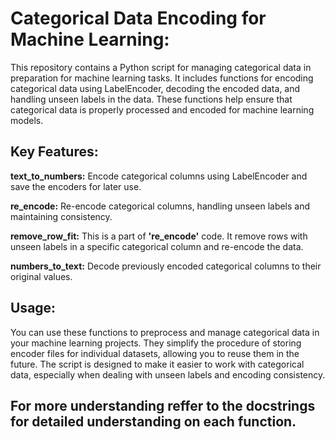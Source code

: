 # Categorical Data Encoding for Machine Learning:
This repository contains a Python script for managing categorical data in preparation for machine learning tasks. It includes functions for encoding categorical data using LabelEncoder, decoding the encoded data, and handling unseen labels in the data. These functions help ensure that categorical data is properly processed and encoded for machine learning models.

## Key Features:

**text_to_numbers:** Encode categorical columns using LabelEncoder and save the encoders for later use.

**re_encode:** Re-encode categorical columns, handling unseen labels and maintaining consistency.

**remove_row_fit:** This is a part of **'re_encode'** code. It remove rows with unseen labels in a specific categorical column and re-encode the data. 

**numbers_to_text:** Decode previously encoded categorical columns to their original values.

## Usage:
You can use these functions to preprocess and manage categorical data in your machine learning projects. They simplify the procedure of storing encoder files for individual datasets, allowing you to reuse them in the future. The script is designed to make it easier to work with categorical data, especially when dealing with unseen labels and encoding consistency.

## For more understanding reffer to the docstrings for detailed understanding on each function.
 
